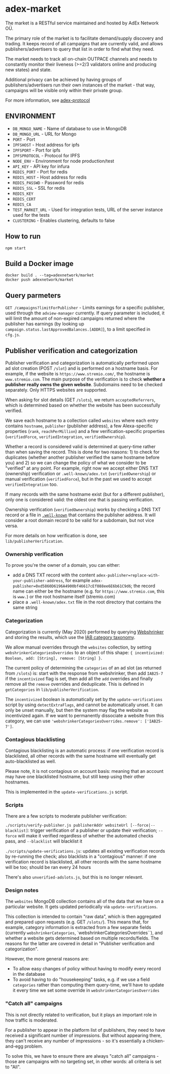 # adex-market

The market is a RESTful service maintained and hosted by AdEx Network OÜ.

The primary role of the market is to facilitate demand/supply discovery and trading. It keeps record of all campaigns that are currently valid, and allows publishers/advertisers to query that list in order to find what they need.

The market needs to track all on-chain OUTPACE channels and needs to constantly monitor their liveness (>=2/3 validators online and producing new states) and state.

Additional privacy can be achieved by having groups of publishers/advertisers run their own instances of the market - that way, campaigns will be visible only within their private group.

For more information, see [adex-protocol](https://github.com/adexnetwork/adex-protocol)

## ENVIRONMENT
- ```DB_MONGO_NAME``` - Name of database to use in MongoDB
- ```DB_MONGO_URL``` - URL for Mongo
- ```PORT``` - Port
- ```IPFSHOST``` - Host address for ipfs
- ```IPFSPORT``` - Port for ipfs
- ```IPFSPROTOCOL``` - Protocol for IPFS
- ```NODE_ENV``` - Environment for node production/test
- ```API_KEY``` - API key for infura
- ```REDIS_PORT``` - Port for redis
- ```REDIS_HOST``` - Host address for redis
- ```REDIS_PASSWD``` - Password for redis
- ```REDIS_SSL``` - SSL for redis
- ```REDIS_KEY```
- ```REDIS_CERT```
- ```REDIS_CA```
- ```TEST_MARKET_URL``` - Used for integration tests, URL of the server instance used for the tests
- ```CLUSTERING``` - Enables clustering, defaults to false
## How to run

```
npm start
```


## Build a Docker image

```
docker build . --tag=adexnetwork/market
docker push adexnetwork/market
```

## Query parmeters
```GET /campaigns?limitForPublisher``` - Limits earnings for a specific publisher, used through the `adview-manager` currently. If query parameter is included, it will limit the amount of non-expired campaigns returned where the publisher has earnings (by looking up `campaign.status.lastApprovedBalances.[ADDR]`), to a limit specified in ```cfg.js```.


## Publisher verification and categorization

Publisher verification and categorization is automatically performed upon ad slot creation (POST `/slot`) and is performed on a hostname basis. For example, if the website is `https://www.stremio.com/`, the hostname is `www.stremio.com`. The main purpose of the verification is to check **whether a publisher really owns the given website**. Subdomains need to be checked separately. Only HTTPS websites are supported.

When asking for slot details (GET `/slots`), we return `acceptedReferrers`, which is determined based on whether the website has been successfully verified.

We save each hostname to a collection called `websites` where each entry contains `hostname`, `publisher` (publisher address), a few Alexa-specific properties (`rank`, `reachPerMillion`) and a few verification-specific properties (`verifiedForce`, `verifiedIntegration`, `verifiedOwnership`).

Whether a record is considered valid is determined at query-time rather than when saving the record. This is done for two reasons: 1) to check for duplicates (whether another publisher verified the same hostname before you) and 2) so we can change the policy of what we consider to be "verified" at any point. For example, right now we accept either DNS TXT (ownership) verification or `.well-known/adex.txt` (`verifiedOwnership`) or manual verification (`verifiedForce`), but in the past we used to accept `verifiedIntegration` too.

If many records with the same hostname exist (but for a different publisher), only one is considered valid: the oldest one that is passing verification.

Ownership verification (`verifiedOwnership`) works by checking a DNS TXT record or a file in [`.well-known`](https://tools.ietf.org/html/rfc8615) that contains the publisher address. It will consider a root domain record to be valid for a subdomain, but not vice versa.

For more details on how verification is done, see `lib/publisherVerification`.

### Ownership verification

To prove you're the owner of a domain, you can either:

* add a DNS TXT record with the content `adex-publisher=replace-with-your-publisher-address`, for example `adex-publisher=0xd5860D6196A4900bf46617cEf088ee6E6b61C9d6`; the record name can either be the hostname (e.g. for `https://www.stremio.com`, this is `www.`) or the root hostname itself (stremio.com)
* place a `.well-known/adex.txt` file in the root directory that contains the same string


### Categorization

Categorization is currently (May 2020) performed by querying [Webshrinker](https://www.webshrinker.com/) and storing the results, which use the [IAB category taxonomy](https://www.iab.com/guidelines/iab-quality-assurance-guidelines-qag-taxonomy/).

We allow manual overrides through the `websites` collection, by setting `webshrinkerCategoriesOverrides` to an object of this shape: `{ incentivized: Boolean, add: [String], remove: [String] }`.

The current policy of determining the `categories` of an ad slot (as returned from `/slots`) is: start with the response from webshrinker, then add `IAB25-7` if the `incentivized` flag is set, then add all the `add` overrides and finally remove all the `remove` overrides and deduplicate. This is defined in `getCategories` in `lib/publisherVerification`.

The `incentivized` boolean is automatically set by the `update-verifications` script by using `detectExtraFlags`, and cannot be automatically unset. It can only be unset manually, but then the system may flag the website as incentivized again. If we want to permanently dissociate a website from this category, we can use `'webshrinkerCategoriesOverrides.remove': ['IAB25-7']`.

### Contagious blacklisting

Contagious blacklisting is an automatic process: if one verification record is blacklisted, all other records with the same hostname will eventually get auto-blacklisted as well.

Please note, it is not contagious on account basis: meaning that an account may have one blacklisted hostname, but still keep using their other hostnames.

This is implemented in the `update-verifications.js` script.

### Scripts

There are a few scripts to moderate publisher verification:

`./scripts/verify-publisher.js publisherAddr websiteUrl [--force|--blacklist]`: trigger verification of a publisher or update their verification; `--force` will make it verified regardless of whether the automated checks pass, and `--blacklist` will blacklist it

`./scripts/update-verifications.js`: updates all existing verification records by re-running the check; also blacklists in a "contagious" manner: if one verification record is blacklisted, all other records with the same hostname will be too; should be ran every 24 hours

There's also `unverified-adslots.js`, but this is no longer relevant.


### Design notes

The `websites` MongoDB collection contains all of the data that we have on a particular website. It gets updated periodically via `update-verifications`.

This collection is intended to contain "raw data", which is then aggregated and prepared upon requests (e.g. GET `/slots/`). This means that, for example, category information is extracted from a few separate fields (currently `webshrinkerCategories`, `webshrinkerCategoriesOverrides``), and whether a website gets determined based on multiple records/fields. The reasons for the latter are covered in detail in "Publisher verification and categorization".

However, the more general reasons are:

- To allow easy changes of policy without having to modify every record in the database
- To avoid having to do "housekeeping" tasks, e.g. if we use a field `categories` rather than computing them query-time, we'll have to update it every time we set some override in `webshrinkerCategoriesOverrides`


### "Catch all" campaigns

This is not directly related to verification, but it plays an important role in how traffic is moderated.

For a publisher to appear in the platform list of publishers, they need to have received a significant number of impressions. But without appearing there, they can't receive any number of impressions - so it's essentially a chicken-and-egg problem.

To solve this, we have to ensure there are always "catch all" campaigns - those are campaigns with no targeting set, in other words: all criteria is set to "All".
